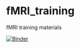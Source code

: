 # fMRI_training
fMRI training materials

[![Binder](https://mybinder.org/badge_logo.svg)](https://mybinder.org/v2/gh/dcdace/fMRI_training/6d89bb6b82a5028de8af4f1376fa9a7712dbc3ad)
